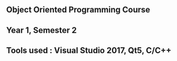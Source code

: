 ##	 Object Oriented Programming Course
## 	Year 1, Semester 2
## 	Tools used : Visual Studio 2017, Qt5, C/C++

